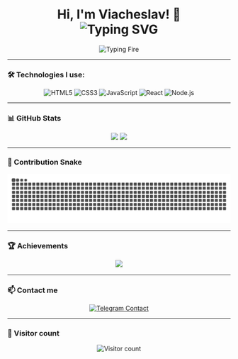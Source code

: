 <h1 align="center">
  Hi, I'm Viacheslav! 👋
  <br>
  <img src="https://readme-typing-svg.herokuapp.com?font=Fira+Code&duration=3000&pause=1000&color=F75C7E&width=435&lines=Fullstack+Developer+in+progress...;JavaScript%2C+React%2C+Node.js;Love+learning+and+building+cool+stuff" alt="Typing SVG" />
</h1>
<p align="center">
  <img src="https://media.giphy.com/media/JqmupuTVZYaQX5s094/giphy.gif" alt="Typing Fire" width="200" />
</p>

---

### 🛠️ Technologies I use:

<p align="center">
  <img src="https://cdn.jsdelivr.net/gh/devicons/devicon/icons/html5/html5-original.svg" width="40" alt="HTML5"/>
  <img src="https://cdn.jsdelivr.net/gh/devicons/devicon/icons/css3/css3-original.svg" width="40" alt="CSS3"/>
  <img src="https://cdn.jsdelivr.net/gh/devicons/devicon/icons/javascript/javascript-original.svg" width="40" alt="JavaScript"/>
  <img src="https://cdn.jsdelivr.net/gh/devicons/devicon/icons/react/react-original.svg" width="40" alt="React"/>
  <img src="https://cdn.jsdelivr.net/gh/devicons/devicon/icons/nodejs/nodejs-original.svg" width="40" alt="Node.js"/>
</p>

---

### 📊 GitHub Stats

<p align="center">
  <img src="https://github-readme-stats.vercel.app/api?username=Viacheslav-Bo&show_icons=true&theme=radical" height="150" />
  <img src="https://github-readme-stats.vercel.app/api/top-langs/?username=Viacheslav-Bo&layout=compact&theme=radical" height="150" />
</p>

---

### 🐍 Contribution Snake

<p align="center">
  <picture>
    <source srcset="https://raw.githubusercontent.com/Viacheslav-Bo/Viacheslav-Bo/output/github-contribution-grid-snake-dark.svg" media="(prefers-color-scheme: dark)" />
    <source srcset="https://raw.githubusercontent.com/Viacheslav-Bo/Viacheslav-Bo/output/github-contribution-grid-snake.svg" media="(prefers-color-scheme: light)" />
    <img src="https://raw.githubusercontent.com/Viacheslav-Bo/Viacheslav-Bo/output/github-contribution-grid-snake.svg" alt="Contribution Snake" style="opacity:0.7" />
  </picture>
</p>


---

### 🏆 Achievements

<p align="center">
  <img src="https://github-profile-trophy.vercel.app/?username=Viacheslav-Bo&theme=radical&no-frame=true&no-bg=true&margin-w=4" />
</p>

---

### 📫 Contact me

<p align="center">
  <a href="https://t.me/Menyanthes" target="_blank">
    <img src="https://img.shields.io/badge/Telegram-@Menyanthes-blue?logo=telegram&style=for-the-badge" alt="Telegram Contact" />
  </a>
</p>

---

### 👀 Visitor count

<p align="center">
  <img src="https://komarev.com/ghpvc/?username=Viacheslav-Bo&style=flat-square&color=blue" alt="Visitor count" />
</p>
